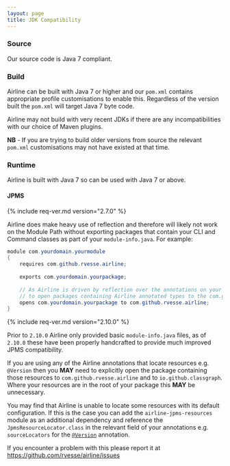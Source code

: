 ```yaml
---
layout: page
title: JDK Compatibility
---
```


### Source

Our source code is Java 7 compliant.

### Build

Airline can be built with Java 7 or higher and our `pom.xml` contains appropriate profile customisations to enable 
this.  Regardless of the version built the `pom.xml` will target Java 7 byte code. 

Airline may not build with very recent JDKs if there are any incompatibilities with our choice of Maven plugins.

**NB** - If you are trying to build older versions from source the relevant `pom.xml` customisations may not have 
existed at that time.

### Runtime

Airline is built with Java 7 so can be used with Java 7 or above.

#### JPMS

{% include req-ver.md version="2.7.0" %}

Airline does make heavy use of reflection and therefore will likely not work on the Module Path without exporting 
packages that contain your CLI and Command classes as part of your `module-info.java`.  For example:

```java
module com.yourdomain.yourmodule
{
    requires com.github.rvesse.airline;
    
    exports com.yourdomain.yourpackage;
    
    // As Airline is driven by reflection over the annotations on your classes you need 
    // to open packages containing Airline annotated types to the com.github.rvesse.airline module
    opens com.yourdomain.yourpackage to com.github.rvesse.airline;
}
```

{% include req-ver.md version="2.10.0" %}

Prior to `2.10.0` Airline only provided basic `module-info.java` files, as of `2.10.0` these have been properly 
handcrafted to provide much improved JPMS compatibility.

If you are using any of the Airline annotations that locate resources e.g. `@Version` then you **MAY** need to 
explicitly open the package containing those resources to `com.github.rvesse.airline` and to `io.github.classgraph`. 
Where your resources are in the root of your package this **MAY** be unnecessary.

You may find that Airline is unable to locate some resources with its default configuration.  If this is the case you
can add the `airline-jpms-resources` module as an additional dependency and reference the `JpmsResourceLocator.class` in
the relevant field of your annotations e.g. `sourceLocators` for the
[`@Version`](../annotations/version.html#resource-locators) annotation.

If you encounter a problem with this please report it at https://github.com/rvesse/airline/issues
